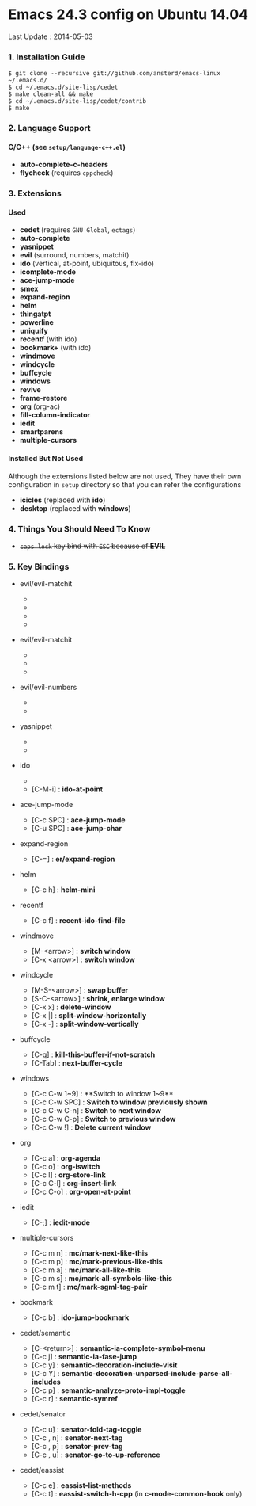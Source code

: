 # Emacs 24.3 config on Ubuntu 14.04
Last Update : 2014-05-03

### 1. Installation Guide

```
$ git clone --recursive git://github.com/ansterd/emacs-linux ~/.emacs.d/
$ cd ~/.emacs.d/site-lisp/cedet
$ make clean-all && make
$ cd ~/.emacs.d/site-lisp/cedet/contrib
$ make
```

### 2. Language Support

#### C/C++ (see `setup/language-c++.el`)
- **auto-complete-c-headers**
- **flycheck** (requires `cppcheck`)

### 3. Extensions

#### Used
- **cedet** (requires `GNU Global`, `ectags`)
- **auto-complete**
- **yasnippet**
- **evil** (surround, numbers, matchit)
- **ido** (vertical, at-point, ubiquitous, flx-ido)
- **icomplete-mode**
- **ace-jump-mode**
- **smex**
- **expand-region**
- **helm**
- **thingatpt**
- **powerline**
- **uniquify**
- **recentf** (with ido)
- **bookmark+** (with ido)
- **windmove** 
- **windcycle**
- **buffcycle**
- **windows**
- **revive**
- **frame-restore**
- **org** (org-ac)
- **fill-column-indicator**
- **iedit**
- **smartparens**
- **multiple-cursors**

#### Installed But Not Used

Although the extensions listed below are not used,
They have their own configuration in `setup` directory
so that you can refer the configurations

- **icicles** (replaced with **ido**)
- **desktop** (replaced with **windows**)

### 4. Things You Should Need To Know
- ~~`caps lock` key bind with `ESC` because of **EVIL**~~

### 5. Key Bindings

- evil/evil-matchit
  - [ds \<textobject\>]: **evilmi-jump-item**
  - [cs \<textobject\>]: **evilmi-slsect-item**
  - [yss \<textobject\>]: **evilmi-delete-item**
  - [ysis]: **evilmi-delete-item**

- evil/evil-matchit
  - [%]: **evilmi-jump-item**
  - [,si]: **evilmi-slsect-item**
  - [,di]: **evilmi-delete-item**
  
- evil/evil-numbers
  - [C-c +]: **evil-numbers/inc-at-pt**
  - [C-c -]: **evil-numbers/dec-at-pt**

- yasnippet
  - [C-c s n]: **custom/create-new-snippet**
  - [C-c s r]: **yas-reload-all**

- ido
  - [C-c i]: **ido-goto-symbol**
  - [C-M-i] : **ido-at-point**

- ace-jump-mode
	- [C-c SPC] : **ace-jump-mode**
	- [C-u SPC] : **ace-jump-char**

- expand-region
  - [C-=] : **er/expand-region**

- helm
  - [C-c h] : **helm-mini**

- recentf
  - [C-c f] : **recent-ido-find-file**

- windmove
  - [M-\<arrow\>] : **switch window**
  - [C-x \<arrow\>] : **switch window**

- windcycle
  - [M-S-\<arrow\>] : **swap buffer**
  - [S-C-\<arrow\>] : **shrink, enlarge window**
  - [C-x x] : **delete-window**
  - [C-x |] : **split-window-horizontally**
  - [C-x -] : **split-window-vertically**

- buffcycle
  - [C-q] : **kill-this-buffer-if-not-scratch**
  - [C-Tab] : **next-buffer-cycle**

- windows
  - [C-c C-w 1~9] : **Switch to window 1~9**
  - [C-c C-w SPC] : **Switch to window previously shown**
  - [C-c C-w C-n] : **Switch to next window**
  - [C-c C-w C-p] : **Switch to previous window**
  - [C-c C-w !] : **Delete current window**

- org
  - [C-c a] : **org-agenda**
  - [C-c o] : **org-iswitch**
  - [C-c l] : **org-store-link**
  - [C-c C-l] : **org-insert-link**
  - [C-c C-o] : **org-open-at-point**

- iedit
  - [C-;] : **iedit-mode**

- multiple-cursors
  - [C-c m n] : **mc/mark-next-like-this**
  - [C-c m p] : **mc/mark-previous-like-this**
  - [C-c m a] : **mc/mark-all-like-this**
  - [C-c m s] : **mc/mark-all-symbols-like-this**
  - [C-c m t] : **mc/mark-sgml-tag-pair**

- bookmark
  - [C-c b] : **ido-jump-bookmark**

- cedet/semantic
  - [C-\<return\>] : **semantic-ia-complete-symbol-menu**
  - [C-c j] : **semantic-ia-fase-jump**
  - [C-c y] : **semantic-decoration-include-visit**
  - [C-c Y] : **semantic-decoration-unparsed-include-parse-all-includes**
  - [C-c p] : **semantic-analyze-proto-impl-toggle**
  - [C-c r] : **semantic-symref**
  
- cedet/senator
  - [C-c u] : **senator-fold-tag-toggle**
  - [C-c , n] : **senator-next-tag**
  - [C-c , p] : **senator-prev-tag**
  - [C-c , u] : **senator-go-to-up-reference**

- cedet/eassist
  - [C-c e] : **eassist-list-methods**
  - [C-c t] : **eassist-switch-h-cpp** (in **c-mode-common-hook** only)
  
